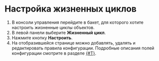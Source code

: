 # Настройка жизненных циклов

1. В консоли управления перейдите в бакет, для которого хотите настроить жизненные циклы объектов.
2. В левой панели выберите **Жизненный цикл**.
3. Нажмите кнопку **Настроить**.
4. На отобразившейся странице можно добавлять, удалять и редактировать правила конфигурации. Подробные описания полей конфигурации смотрите в разделе [{#T}](configuration.md).